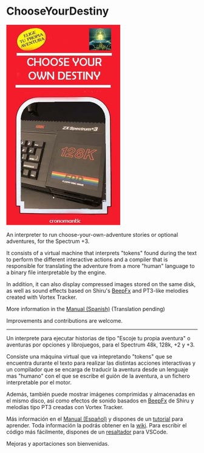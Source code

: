 # ChooseYourDestiny

![ChooseYourDestiny](./assets/logo.jpg)

An interpreter to run choose-your-own-adventure stories or optional adventures, for the Spectrum +3.

It consists of a virtual machine that interprets "tokens" found during the text to perform the different interactive actions and a compiler that is responsible for translating the adventure from a more "human" language to a binary file interpretable by the engine.

In addition, it can also display compressed images stored on the same disk, as well as sound effects based on Shiru's [BeepFx](http://shiru.untergrund.net/files/beepfx.zip) and PT3-like melodies created with Vortex Tracker.

More information in the [Manual (Spanish)](https://github.com/cronomantic/ChooseYourDestiny/wiki/MANUAL_es.md) (Translation pending)

Improvements and contributions are welcome.

---

Un interprete para ejecutar historias de tipo "Escoje tu propia aventura" o aventuras por opciones y librojuegos, para el Spectrum 48k, 128k, +2 y +3.

Consiste una máquina virtual que va intepretando "tokens" que se encuentra durante el texto para realizar las distintas acciones interactivas y un compilador que se encarga de traducir la aventura desde un lenguaje mas "humano" con el que se escribe el guión de la aventura, a un fichero interpretable por el motor.

Además, también puede mostrar imágenes comprimidas y almacenadas en el mismo disco, así como efectos de sonido basados en [BeepFx](http://shiru.untergrund.net/files/beepfx.zip) de Shiru y melodías tipo PT3 creadas con Vortex Tracker.

Más información en el [Manual (Español)](https://github.com/cronomantic/ChooseYourDestiny/wiki/MANUAL_es.md) y dispones de un [tutorial](https://github.com/cronomantic/ChooseYourDestiny/wiki/TUTORIAL_es.md) para aprender. Toda información la podrás obtener en la [wiki](https://github.com/cronomantic/ChooseYourDestiny/wiki). Para escribir el código más fácilmente, dispones de un [resaltador](https://github.com/cronomantic/chooseyourdestiny-highlighter) para VSCode.

Mejoras y aportaciones son bienvenidas.
